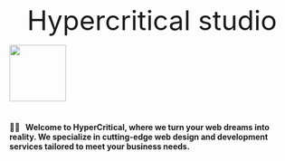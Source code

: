 
<section class="readme">

<heading style="font-size: 5vw;
        text-align:center;
        display:flex;
        justify-content:center;
        " > Hypercritical studio</heading>

<img style="height: 100px; justify-self: center" src="https://github.com/Hypercritical-studio/.github/assets/43224578/069850fb-dd1f-49ec-8578-d8c8ae644787"/>

<div class="separator"></div>
<br>
<h4>🙋‍♀️ &nbsp; Welcome to HyperCritical, where we turn your web dreams into reality. We specialize in cutting-edge web design and development services tailored to meet your business needs.
</h4>